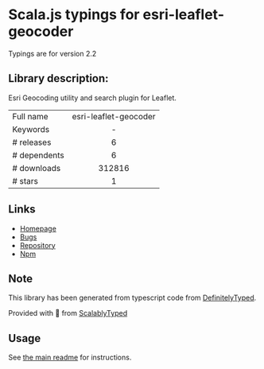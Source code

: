 
# Scala.js typings for esri-leaflet-geocoder

Typings are for version 2.2

## Library description:
Esri Geocoding utility and search plugin for Leaflet.

|                    |                 |
| ------------------ | :-------------: |
| Full name          | esri-leaflet-geocoder |
| Keywords           | - |
| # releases         | 6 |
| # dependents       | 6 |
| # downloads        | 312816 |
| # stars            | 1 |

## Links
- [Homepage](https://github.com/Esri/esri-leaflet-geocoder)
- [Bugs](https://github.com/Esri/esri-leaflet-geocoder/issues)
- [Repository](https://github.com/Esri/esri-leaflet-geocoder)
- [Npm](https://www.npmjs.com/package/esri-leaflet-geocoder)
    


## Note
This library has been generated from typescript code from [DefinitelyTyped](https://definitelytyped.org).

Provided with :purple_heart: from [ScalablyTyped](https://github.com/oyvindberg/ScalablyTyped)

## Usage
See [the main readme](../../readme.md) for instructions.



